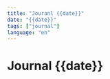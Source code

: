 ```yaml
---
title: "Jouranl {{date}}"
date: "{{date}}"
tags: ["journal"]
language: "en"
---
```


# Journal {{date}}

<!-- Morning -->

<!-- What do I want to do today? -->

<!-- Evening -->

<!-- What did I learn today? -->

<!-- Things I learned -->

<!-- Useful tools and libraries -->
